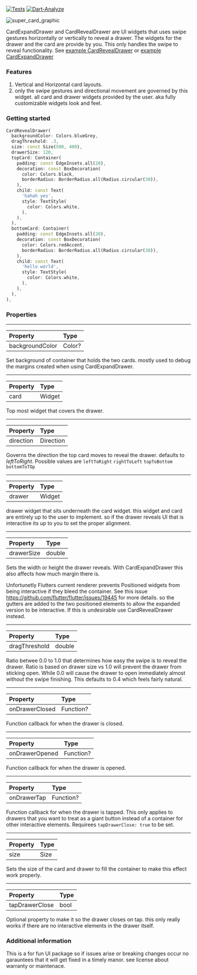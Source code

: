 [![Tests](https://github.com/parkerhutchinson/super_card_drawer/actions/workflows/main.yml/badge.svg)](https://github.com/parkerhutchinson/super_card_drawer/actions/workflows/main.yml) [![Dart-Analyze](https://github.com/parkerhutchinson/super_card_drawer/actions/workflows/dart.yml/badge.svg)](https://github.com/parkerhutchinson/super_card_drawer/actions/workflows/dart.yml)

![super_card_graphic](https://user-images.githubusercontent.com/122406/170841630-dde35b26-21d2-4241-ab09-6bd1bb9e813d.png)

CardExpandDrawer and CardRevealDrawer are UI widgets that uses swipe gestures horizontally or vertically to reveal a drawer. The widgets for the drawer and the card are provide by you. This only handles the swipe to reveal functionality. See [example CardRevealDrawer](https://github.com/parkerhutchinson/super_card_drawer/blob/main/card_reveal_drawer/example/lib/main.dart) or [example CardExpandDrawer](https://github.com/parkerhutchinson/super_card_drawer/blob/main/card_expand_drawer/example/lib/main.dart)


### Features

1. Vertical and Horizontal card layouts.
2. only the swipe gestures and directional movement are governed by this widget. all card and drawer widgets provided by the user. aka fully customizable widgets look and feel. 

### Getting started

```dart
CardRevealDrawer(
  backgroundColor: Colors.blueGrey,
  dragThreshold: .3,
  size: const Size(500, 400),
  drawerSize: 120,
  topCard: Container(
    padding: const EdgeInsets.all(20),
    decoration: const BoxDecoration(
      color: Colors.black,
      borderRadius: BorderRadius.all(Radius.circular(30)),
    ),
    child: const Text(
      'hahah yes',
      style: TextStyle(
        color: Colors.white,
      ),
    ),
  ),
  bottomCard: Container(
    padding: const EdgeInsets.all(20),
    decoration: const BoxDecoration(
      color: Colors.redAccent,
      borderRadius: BorderRadius.all(Radius.circular(30)),
    ),
    child: const Text(
      'hello world',
      style: TextStyle(
        color: Colors.white,
      ),
    ),
  ),
),
```
### Properties

---

| Property | Type |
| :-- | :-- |
| backgroundColor | Color? | 

Set background of container that holds the two cards. mostly used to debug the margins created when using CardExpandDrawer.

---

| Property | Type |
| :-- | :-- |
| card | Widget | 

Top most widget that covers the drawer. 

---

| Property | Type |
| :-- | :-- |
| direction | Direction | 

Governs the direction the top card moves to reveal the drawer. defaults to *leftToRight*. Possible values are `leftToRight` `rightToLeft` `topToBottom` `bottomToTOp`

---

| Property | Type |
| :-- | :-- |
| drawer | Widget | 

drawer widget that sits underneath the card widget. this widget and card are entirely up to the user to implement. so if the drawer reveals UI that is interactive its up to you to set the proper alignment.

---

| Property | Type |
| :-- | :-- |
| drawerSize | double | 

Sets the width or height the drawer reveals. With CardExpandDrawer this also affects how much margin there is. 

Unfortunetly Flutters current renderer prevents Positioned widgets from being interactive if they bleed the container. 
See this issue https://github.com/flutter/flutter/issues/19445 for more details. so the gutters are added to the two positioned elements to allow the expanded version to be interactive. If this is undesirable use CardRevealDrawer instead.  



---

| Property | Type |
| :-- | :-- |
| dragThreshold | double | 

Ratio betwee 0.0 to 1.0 that determines how easy the swipe is to reveal the drawer. Ratio is based on drawer size vs  1.0 will prevent the drawer from sticking open. While 0.0 will cause the drawer to open immediately almost without the swipe finishing. This defaults to 0.4 which feels fairly natural. 

---

| Property | Type |
| :-- | :-- |
| onDrawerClosed | Function? | 

Function callback for when the drawer is closed.

---

| Property | Type |
| :-- | :-- |
| onDrawerOpened | Function? | 

Function callback for when the drawer is opened.

---

| Property | Type |
| :-- | :-- |
| onDrawerTap | Function? | 

Function callback for when the drawer is tapped. This only applies to drawers that you want to treat as a giant button instead of a container for other interactive elements. Requirees `tapDrawerClose: true` to be set.  

---

| Property | Type |
| :-- | :-- |
| size | Size |

Sets the size of the card and drawer to fill the container to make this effect work properly. 

---

| Property | Type |
| :-- | :-- |
| tapDrawerClose | bool |

Optional property to make it so the drawer closes on tap. this only really works if there are no interactive elements in the drawer itself. 


### Additional information

This is a for fun UI package so if issues arise or breaking changes occur no garauntees that it will get fixed in a timely manor. see license about warranty or maintenace. 
